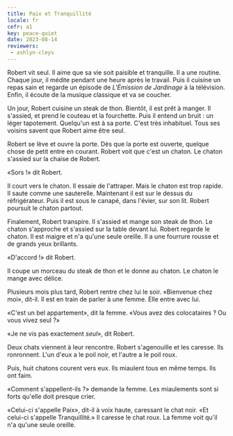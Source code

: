 ```yaml
---
title: Paix et Tranquillité
locale: fr
cefr: a1
key: peace-quiet
date: 2023-08-14
reviewers:
 - ashlyn-cleys
---
```


Robert vit seul. Il aime que sa vie soit paisible et tranquille. Il a une routine. Chaque jour, il médite pendant une heure après le travail. Puis il cuisine un repas sain et regarde un épisode de *L'Émission de Jardinage* à la télévision. Enfin, il écoute de la musique classique et va se coucher.

Un jour, Robert cuisine un steak de thon. Bientôt, il est prêt à manger. Il s'assied, et prend le couteau et la fourchette. Puis il entend un bruit : un léger tapotement. Quelqu'un est à sa porte. C'est très inhabituel. Tous ses voisins savent que Robert aime être seul.

Robert se lève et ouvre la porte. Dès que la porte est ouverte, quelque chose de petit entre en courant. Robert voit que c'est un chaton. Le chaton s'assied sur la chaise de Robert.

«Sors !» dit Robert.

Il court vers le chaton. Il essaie de l'attraper. Mais le chaton est trop rapide. Il saute comme une sauterelle. Maintenant il est sur le dessus du réfrigérateur. Puis il est sous le canapé, dans l'évier, sur son lit. Robert poursuit le chaton partout.

Finalement, Robert transpire. Il s'assied et mange son steak de thon. Le chaton s'approche et s'assied sur la table devant lui. Robert regarde le chaton. Il est maigre et n'a qu'une seule oreille. Il a une fourrure rousse et de grands yeux brillants.

«D'accord !» dit Robert.

Il coupe un morceau du steak de thon et le donne au chaton. Le chaton le mange avec délice.

Plusieurs mois plus tard, Robert rentre chez lui le soir. «Bienvenue chez moi», dit-il. Il est en train de parler à une femme. Elle entre avec lui.

«C'est un bel appartement», dit la femme. «Vous avez des colocataires ? Ou vous vivez seul ?»

«Je ne vis pas exactement *seul*», dit Robert.

Deux chats viennent à leur rencontre. Robert s'agenouille et les caresse. Ils ronronnent. L'un d'eux a le poil noir, et l'autre a le poil roux.

Puis, huit chatons courent vers eux. Ils miaulent tous en même temps. Ils ont faim.

«Comment s'appellent-ils ?» demande la femme. Les miaulements sont si forts qu'elle doit presque crier.

«Celui-ci s'appelle Paix», dit-il à voix haute, caressant le chat noir. «Et celui-ci s'appelle Tranquillité.» Il caresse le chat roux. La femme voit qu'il n'a qu'une seule oreille.
